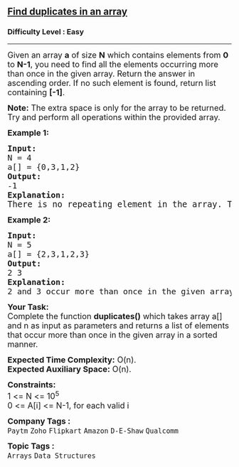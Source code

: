 <h2><a href="https://www.geeksforgeeks.org/problems/find-duplicates-in-an-array/1?page=1&difficulty=Easy&status=solved&sortBy=submissions">Find duplicates in an array</a></h2><h3>Difficulty Level : Easy</h3><hr><div class="problems_problem_content__Xm_eO"><p><span style="font-size: 18px;">Given an array <strong>a</strong> of size <strong>N</strong> which contains elements from <strong>0</strong> to <strong>N-1</strong>, you need to find all the elements occurring more than once in the given array. Return the answer in ascending order.&nbsp;</span><span style="font-size: 18px;">If no such element is found, return list containing <strong>[-1]</strong>.&nbsp;</span></p>
<p><span style="font-size: 18px;"><strong>Note:</strong> The extra space is only for the array to be returned. Try and perform all operations within the provided array.&nbsp;</span></p>
<p><span style="font-size: 18px;"><strong>Example 1:</strong></span></p>
<pre><span style="font-size: 18px;"><strong>Input:
</strong>N = 4
a[] = {0,3,1,2}
<strong>Output: <br></strong>-1<strong>
Explanation: <br></strong></span><span style="font-size: 14pt;">There is no repeating element in the array. </span><span style="box-sizing: inherit; font-size: 14pt;">Therefore output is -1.</span></pre>
<p><span style="font-size: 18px;"><strong>Example 2:</strong></span></p>
<pre><span style="font-size: 18px;"><strong>Input:
</strong>N = 5
a[] = {2,3,1,2,3}
<strong>Output: <br></strong>2 3&nbsp;<strong>
Explanation: <br></strong>2 and 3 occur more than once in the given array.</span></pre>
<p><span style="font-size: 18px;"><strong>Your Task:</strong><br>Complete the function <strong>duplicates()</strong> which takes array a[] and n as input as parameters and returns a list of elements that occur more than once in the given array in a sorted manner.&nbsp;</span></p>
<p><span style="font-size: 18px;"><strong>Expected Time Complexity:</strong> O(n).<br><strong>Expected Auxiliary Space:</strong> O(n).</span></p>
<p><span style="font-size: 18px;"><strong>Constraints:</strong><br>1 &lt;= N &lt;= 10<sup>5</sup><br>0 &lt;= A[i] &lt;= N-1, for each valid i</span></p></div><p><span style=font-size:18px><strong>Company Tags : </strong><br><code>Paytm</code>&nbsp;<code>Zoho</code>&nbsp;<code>Flipkart</code>&nbsp;<code>Amazon</code>&nbsp;<code>D-E-Shaw</code>&nbsp;<code>Qualcomm</code>&nbsp;<br><p><span style=font-size:18px><strong>Topic Tags : </strong><br><code>Arrays</code>&nbsp;<code>Data Structures</code>&nbsp;